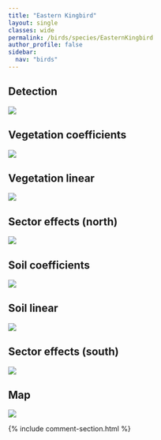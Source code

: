```yaml
---
title: "Eastern Kingbird"
layout: single
classes: wide
permalink: /birds/species/EasternKingbird
author_profile: false
sidebar:
  nav: "birds"
---
```


<h2>Detection</h2>

<a href="https://beallen.github.io/DevelopmentWebsite/assets/images/birds/EasternKingbird/det.jpg">
<img src="https://beallen.github.io/DevelopmentWebsite/assets/images/birds/EasternKingbird/det.jpg">
</a>

<h2>Vegetation coefficients</h2>

<a href="https://beallen.github.io/DevelopmentWebsite/assets/images/birds/EasternKingbird/veghf.jpg">
<img src="https://beallen.github.io/DevelopmentWebsite/assets/images/birds/EasternKingbird/veghf.jpg">
</a>

<h2>Vegetation linear</h2>

<a href="https://beallen.github.io/DevelopmentWebsite/assets/images/birds/EasternKingbird/lin-north.jpg">
<img src="https://beallen.github.io/DevelopmentWebsite/assets/images/birds/EasternKingbird/lin-north.jpg">
</a>

<h2>Sector effects (north)</h2>

<a href="https://beallen.github.io/DevelopmentWebsite/assets/images/birds/EasternKingbird/sector-north.jpg">
<img src="https://beallen.github.io/DevelopmentWebsite/assets/images/birds/EasternKingbird/sector-north.jpg">
</a>

<h2>Soil coefficients</h2>

<a href="https://beallen.github.io/DevelopmentWebsite/assets/images/birds/EasternKingbird/soilhf.jpg">
<img src="https://beallen.github.io/DevelopmentWebsite/assets/images/birds/EasternKingbird/soilhf.jpg">
</a>

<h2>Soil linear</h2>

<a href="https://beallen.github.io/DevelopmentWebsite/assets/images/birds/EasternKingbird/lin-south.jpg">
<img src="https://beallen.github.io/DevelopmentWebsite/assets/images/birds/EasternKingbird/lin-south.jpg">
</a>

<h2>Sector effects (south)</h2>

<a href="https://beallen.github.io/DevelopmentWebsite/assets/images/birds/EasternKingbird/sector-south.jpg">
<img src="https://beallen.github.io/DevelopmentWebsite/assets/images/birds/EasternKingbird/sector-south.jpg">
</a>

<h2>Map</h2>

<a href="https://beallen.github.io/DevelopmentWebsite/assets/images/birds/EasternKingbird/map.jpg">
<img src="https://beallen.github.io/DevelopmentWebsite/assets/images/birds/EasternKingbird/map.jpg">
</a>

{% include comment-section.html %}
